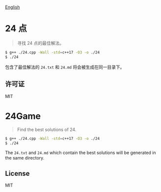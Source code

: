 [English](#24Game)

# 24 点

> 寻找 24 点的最佳解法。

```sh
$ g++ ./24.cpp -Wall -std=c++17 -O3 -o ./24
$ ./24
```

包含了最佳解法的 `24.txt` 和 `24.md` 将会被生成在同一目录下。

## 许可证

MIT

# 24Game

> Find the best solutions of 24.

```sh
$ g++ ./24.cpp -Wall -std=c++17 -O3 -o ./24
$ ./24
```

The `24.txt` and `24.md` which contain the best solutions will be generated in the same directory.

## License

MIT
